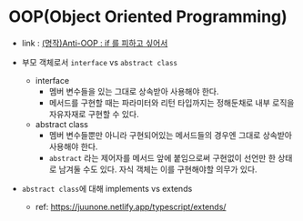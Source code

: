 # OOP(Object Oriented Programming)
- link : [(명작)Anti-OOP : if 를 피하고 싶어서](https://redutan.github.io/2016/03/31/anti-oop-if)

- 부모 객체로서 `interface` vs `abstract class`
    - interface
        - 멤버 변수들을 있는 그대로 상속받아 사용해야 한다.
        - 메서드를 구현할 때는 파라미터와 리턴 타입까지는 정해둔채로 내부 로직을 자유자재로 구현할 수 있다.
    - abstract class
        - 멤버 변수들뿐만 아니라 구현되어있는 메서드들의 경우엔 그대로 상속받아 사용해야 한다.
        - `abstract` 라는 제어자를 메서드 앞에 붙임으로써 구현없이 선언만 한 상태로 남겨둘 수도 있다. 자식 객체는 이를 구현해야할 의무가 있다.
- `abstract class`에 대해 implements vs extends
    - ref: https://juunone.netlify.app/typescript/extends/